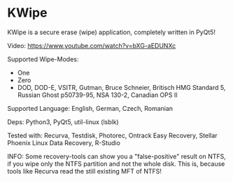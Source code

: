 # KWipe
KWipe is a secure erase (wipe) application, completely written in PyQt5!

Video: https://www.youtube.com/watch?v=bXG-aEDUNXc

Supported Wipe-Modes:
- One
- Zero
- DOD, DOD-E, VSITR, Gutman, Bruce Schneier, Britisch HMG Standard 5, Russian Ghost p50739-95, NSA 130-2, Canadian OPS II 

Supported Language:
English, German, Czech, Romanian

Deps:
Python3, PyQt5, util-linux (lsblk)


Tested with:
Recurva, Testdisk, Photorec, Ontrack Easy Recovery, Stellar Phoenix Linux Data Recovery, R-Studio 


INFO:
Some recovery-tools can show you a "false-positive" result on NTFS, if you wipe only the NTFS partition and not the whole disk.
This is, because tools like Recurva read the still existing MFT of NTFS! 
